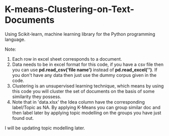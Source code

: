 # K-means-Clustering-on-Text-Documents
Using Scikit-learn, machine learning library for the Python programming language.

Note:
1. Each row in excel sheet corresponds to a document.
2. Data needs to be in excel format for this code, if you have a csv file then you can use **pd.read_csv('file name')** instead of **pd.read_excel('')**. If you don't have any data then just use the dummy corpus given in the code.
3. Clustering is an unsupervised learning technique, which means by using this code you will cluster the set of documents on the basis of some similarity they possess.
4. Note that in 'data.xlsx' the Idea column have the corresponding label/Topic as NA. By applying K-Means you can group similar doc and then label later by applying topic modelling on the groups you have just found out. 

I will be updating topic modelling later. 
